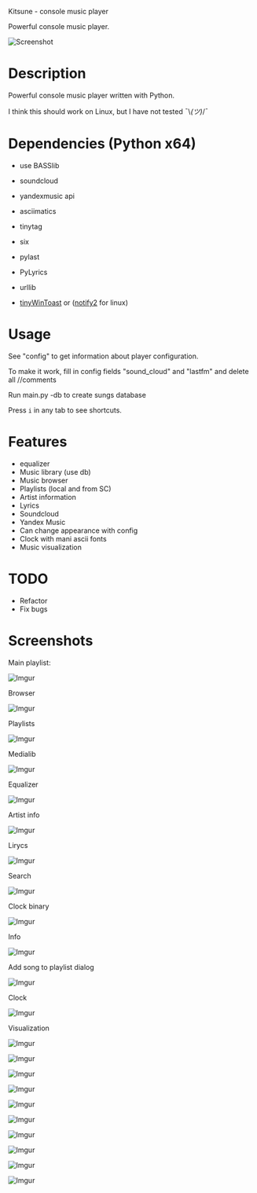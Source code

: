 Kitsune - console music player


Powerful console music player.

![Screenshot](https://github.com/J-CITY/Kitsune/blob/master/screens/main.png)

# Description
Powerful console music player written with Python.

I think this should work on Linux, but I have not tested ¯\\_(ツ)_/¯

# Dependencies (Python x64)
* use BASSlib

* soundcloud
* yandexmusic api
* asciimatics
* tinytag
* six
* pylast
* PyLyrics
* urllib
* [tinyWinToast](https://github.com/J-CITY/tinyWinToast "tinyWinToast") or ([notify2](https://pypi.org/project/notify2/ "notify2") for linux)

# Usage

See "config" to get information about player configuration.

To make it work, fill in config fields "sound_cloud" and "lastfm" and delete all //comments

Run main.py -db to create sungs database

Press `i` in any tab to see shortcuts.

# Features

* equalizer
* Music library (use db)
* Music browser
* Playlists (local and from SC)
* Artist information
* Lyrics
* Soundcloud
* Yandex Music
* Can change appearance with config
* Clock with mani ascii fonts
* Music visualization

# TODO

* Refactor
* Fix bugs

# Screenshots

Main playlist:

![Imgur](https://github.com/J-CITY/Kitsune/blob/master/screens/0.jpg)

Browser

![Imgur](https://github.com/J-CITY/Kitsune/blob/master/screens/1.jpg)

Playlists

![Imgur](https://github.com/J-CITY/Kitsune/blob/master/screens/2.jpg)

Medialib

![Imgur](https://github.com/J-CITY/Kitsune/blob/master/screens/3.jpg)

Equalizer

![Imgur](https://github.com/J-CITY/Kitsune/blob/master/screens/4.jpg)

Artist info

![Imgur](https://github.com/J-CITY/Kitsune/blob/master/screens/5.jpg)

Lirycs

![Imgur](https://github.com/J-CITY/Kitsune/blob/master/screens/6.jpg)

Search

![Imgur](https://github.com/J-CITY/Kitsune/blob/master/screens/7.jpg)

Clock binary

![Imgur](https://github.com/J-CITY/Kitsune/blob/master/screens/8.jpg)

Info

![Imgur](https://github.com/J-CITY/Kitsune/blob/master/screens/9.jpg)

Add song to playlist dialog

![Imgur](https://github.com/J-CITY/Kitsune/blob/master/screens/10.jpg)

Clock

![Imgur](https://github.com/J-CITY/Kitsune/blob/master/screens/11.jpg)

Visualization

![Imgur](https://github.com/J-CITY/Kitsune/blob/master/screens/0.jpg)

![Imgur](https://github.com/J-CITY/Kitsune/blob/master/screens/12.jpg)

![Imgur](https://github.com/J-CITY/Kitsune/blob/master/screens/13.jpg)

![Imgur](https://github.com/J-CITY/Kitsune/blob/master/screens/14.jpg)

![Imgur](https://github.com/J-CITY/Kitsune/blob/master/screens/15.jpg)

![Imgur](https://github.com/J-CITY/Kitsune/blob/master/screens/16.jpg)

![Imgur](https://github.com/J-CITY/Kitsune/blob/master/screens/17.jpg)

![Imgur](https://github.com/J-CITY/Kitsune/blob/master/screens/18.jpg)

![Imgur](https://github.com/J-CITY/Kitsune/blob/master/screens/19.jpg)

![Imgur](https://github.com/J-CITY/Kitsune/blob/master/screens/20.jpg)

